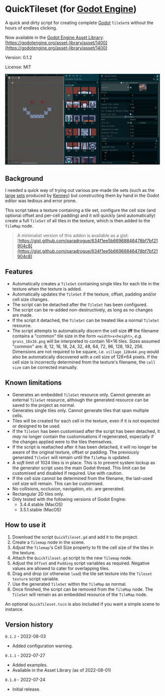 # QuickTileset (for [Godot Engine](https://godotengine.org/))

A quick and dirty script for creating complete [Godot](https://godotengine.org/) `TileSet`s without the hours of endless clicking.

Now available in the [Godot Engine Asset Library](https://godotengine.org/asset-library/asset): [https://godotengine.org/asset-library/asset/1400](https://godotengine.org/asset-library/asset/1400)

Version: 0.1.2

License: MIT

![preview](screenshots/preview.png)

## Background

I needed a quick way of trying out various pre-made tile sets (such as the [large](https://www.kenney.nl/assets/bit-pack) [sets](https://www.kenney.nl/assets/micro-roguelike) produced by [Kenney](https://www.kenney.nl/)) but constructing them by hand in the Godot editor was tedious and error prone.

This script takes a texture containing a tile set, configure the cell size (and optional offset and per-cell padding) and it will quickly (and automatically) create a full `TileSet` of all tiles in the texture, which is then added to the `TileMap` node.

> A minimalist version of this addon is available as a gist: [https://gist.github.com/paradrogue/634f1ee5b66968846478bf7bf21904c8](https://gist.github.com/paradrogue/634f1ee5b66968846478bf7bf21904c8)

## Features

- Automatically creates a `TileSet` containing single tiles for each tile in the texture when the texture is added.
- Automatically updates the `TileSet` if the texture, offset, padding and/or cell size changes.
- The script can be detached after the `TileSet` has been configured.
- The script can be re-added non-destructively, as long as no changes are made.
- If the script it detached, the `TileSet` can be treated like a normal `TileSet` resource.
- The script attempts to automatically discern the cell size **iff** the filename contains a "common" tile size in the form `<width>x<height>`, *e.g.* `grass_16x16.png` will be interpreted to contain 16×16 tiles.  Sizes assumed "common" are: 8, 12, 16, 18, 24, 32, 48, 64, 72, 96, 128, 192, 256.  Dimensions are not required to be square, *i.e.* `village_128x64.png` would also be automatically discovered with a cell size of 128×64 pixels. If the cell size is incorrectly determined from the texture's filename, the `cell size` can be corrected manually.

## Known limitations

- Generates an embedded `TileSet` resource only.  Cannot generate an external `TileSet` resource, although the generated resource can be saved to the project as normal.
- Generates single tiles only.  Cannot generate tiles that span multiple cells.
- Tiles will be created for each cell in the texture, even if it is not expected or designed to be used.
- If the `TileSet` has been customised after the script has been detached, it *may* no longer contain the customisations if regenerated, especially if the changes applied were to the tiles themselves.
- If the script is reattached after it has been detached, it will no longer be aware of the original texture, offset or padding.  The previously generated  `TileSet` will remain until the `TileMap` is updated.
- A *soft* limit of 1024 tiles is in place.  This is to prevent system lockup as the generator script uses the main Godot thread. This limit can be customised and disabled if required.  Use with caution.
- If the cell size cannot be determined from the filename, the last-used cell size will remain.  This can be customised.
- No collisions, occlusion, navigation, *etc.* are generated.
- Rectangular 2D tiles only.
- Only tested with the following versions of Godot Engine:
  - 3.4.4.stable (MacOS)
  - 3.5.1.stable (MacOS)

## How to use it

1. Download the script `QuickTileset.gd` and add it to the project.
2. Create a `Tilemap` node in the scene.
3. Adjust the `Tilemap`'s Cell Size property to fit the cell size of the tiles in the texture.
4. Attach the `QuickTileset.gd` script to the new `Tilemap` node.
5. Adjust the `Offset` and `Padding` script variables as required. Negative values are allowed to cater for overlapping tiles.
6. Drag and drop (or otherwise `load`) the tile set texture into the `Tileset texture` script variable.
7. Use the generated `TileSet` within the `TileMap` as normal.
8. Once finished, the script can be removed from the `TileMap` node.  The `TileSet` will remain as an embedded resource of the `TileMap` node.

An optional `QuickTileset.tscn` is also included if you want a simple scene to instance.

## Version history

`0.1.2` - 2022-08-03
- Added configuration warning.

`0.1.1` - 2022-07-27
- Added examples.
- Available in the Asset Library (as of 2022-08-01)

`0.1.0` - 2022-07-24
- Initial release.